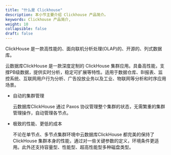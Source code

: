 ```yaml
---
title: "什么是 Clickhouse"
description: 本小节主要介绍 Clickhouse 产品简介。 
keywords: Clickhouse 产品简介,
weight: 10
collapsible: false
draft: false
---
```


ClickHouse 是一款高性能的、面向联机分析处理(OLAP)的、开源的、列式数据库。

云数据库ClickHouse 是一款深度定制的 ClickHouse 集群应用。具备高性能，支撑PB级数据，提供实时分析，稳定可扩展等特性。适用于数据仓库、BI报表、监控系统、互联网用户行为分析、广告投放业务以及工业、物联网等分析和时序应用场景。

- 自动的集群管理

    云数据库ClickHouse 通过 Paxos 协议管理整个集群的状态，无需繁重的集群管理操作，自动管理各节点。

- 极致的性能、更低的成本

   不论在单节点、多节点集群环境中云数据库ClickHouse 都完美的保持了 ClickHouse 集群本身的性能，通过对一些关键参数的定义，环境条件更适用。此外还支持容量型、性能型、超高性能型多种磁盘类型。
